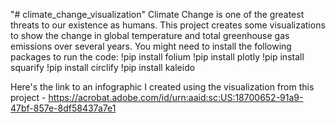 "# climate_change_visualization" 
Climate Change is one of the greatest threats to our existence as humans. This project creates some visualizations to show the change in global temperature and total greenhouse gas emissions over several years.
You might need to install the following packages to run the code:
!pip install folium
!pip install plotly
!pip install squarify
!pip install circlify
!pip install kaleido

Here's the link to an infographic I created using the visualization from this project - https://acrobat.adobe.com/id/urn:aaid:sc:US:18700652-91a9-47bf-857e-8df58437a7e1
